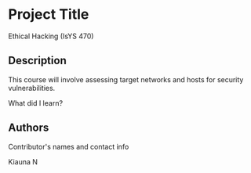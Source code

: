 # Project Title

Ethical Hacking (IsYS 470)

## Description
This course will involve assessing target networks and hosts for security vulnerabilities.

What did I learn?


## Authors

Contributor's names and contact info

Kiauna N




